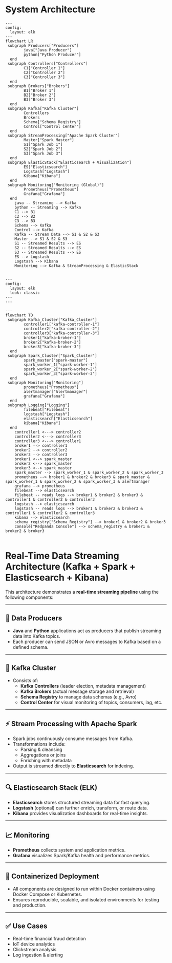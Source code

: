 # System Architecture

```mermaid
---
config:
  layout: elk
---
flowchart LR
 subgraph Producers["Producers"]
        java["Java Producer"]
        python["Python Producer"]
  end
 subgraph Controllers["Controllers"]
        C1["Controller 1"]
        C2["Controller 2"]
        C3["Controller 3"]
  end
 subgraph Brokers["Brokers"]
        B1["Broker 1"]
        B2["Broker 2"]
        B3["Broker 3"]
  end
 subgraph Kafka["Kafka Cluster"]
        Controllers
        Brokers
        Schema["Schema Registry"]
        Control["Control Center"]
  end
 subgraph StreamProcessing["Apache Spark Cluster"]
        Master["Spark Master"]
        S1["Spark Job 1"]
        S2["Spark Job 2"]
        S3["Spark Job 3"]
  end
 subgraph ElasticStack["Elasticsearch + Visualization"]
        ES["Elasticsearch"]
        Logstash["Logstash"]
        Kibana["Kibana"]
  end
 subgraph Monitoring["Monitoring (Global)"]
        Prometheus["Prometheus"]
        Grafana["Grafana"]
  end
    java -- Streaming --> Kafka
    python -- Streaming --> Kafka
    C1 --> B1
    C2 --> B2
    C3 --> B3
    Schema --> Kafka
    Control --> Kafka
    Kafka -- Stream Data --> S1 & S2 & S3
    Master --> S1 & S2 & S3
    S1 -- Streamed Results --> ES
    S2 -- Streamed Results --> ES
    S3 -- Streamed Results --> ES
    ES --> Logstash
    Logstash --> Kibana
    Monitoring --> Kafka & StreamProcessing & ElasticStack


```

```mermaid
---
config:
  layout: elk
  look: classic
---
---

---
flowchart TD
 subgraph Kafka_Cluster["Kafka_Cluster"]
        controller1["kafka-controller-1"]
        controller2["kafka-controller-2"]
        controller3["kafka-controller-3"]
        broker1["kafka-broker-1"]
        broker2["kafka-broker-2"]
        broker3["kafka-broker-3"]
  end
 subgraph Spark_Cluster["Spark_Cluster"]
        spark_master["spark-master"]
        spark_worker_1["spark-worker-1"]
        spark_worker_2["spark-worker-2"]
        spark_worker_3["spark-worker-3"]
  end
 subgraph Monitoring["Monitoring"]
        prometheus["Prometheus"]
        alertmanager["Alertmanager"]
        grafana["Grafana"]
  end
 subgraph Logging["Logging"]
        filebeat["Filebeat"]
        logstash["Logstash"]
        elasticsearch["Elasticsearch"]
        kibana["Kibana"]
  end
    controller1 <---> controller2
    controller2 <---> controller3
    controller3 <---> controller1
    broker1 --> controller1
    broker2 --> controller2
    broker3 --> controller3
    broker1 <--> spark_master
    broker2 <--> spark_master
    broker3 <--> spark_master
    spark_master --> spark_worker_1 & spark_worker_2 & spark_worker_3
    prometheus --> broker1 & broker2 & broker3 & spark_master & spark_worker_1 & spark_worker_2 & spark_worker_3 & alertmanager
    grafana --> prometheus
    filebeat --> elasticsearch
    filebeat -- reads logs --> broker1 & broker2 & broker3 & controller1 & controller2 & controller3
    logstash --> elasticsearch
    logstash -- reads logs --> broker1 & broker2 & broker3 & controller1 & controller2 & controller3
    kibana --> elasticsearch
    schema_registry["Schema Registry"] --> broker1 & broker2 & broker3
    console["Redpanda Console"] --> schema_registry & broker1 & broker2 & broker3


```

# Real-Time Data Streaming Architecture (Kafka + Spark + Elasticsearch + Kibana)

This architecture demonstrates a **real-time streaming pipeline** using the following components:

---

## 🔄 Data Producers

- **Java** and **Python** applications act as producers that publish streaming data into Kafka topics.
- Each producer can send JSON or Avro messages to Kafka based on a defined schema.

---

## 🧠 Kafka Cluster

- Consists of:
  - **Kafka Controllers** (leader election, metadata management)
  - **Kafka Brokers** (actual message storage and retrieval)
  - **Schema Registry** to manage data schemas (e.g., Avro)
  - **Control Center** for visual monitoring of topics, consumers, lag, etc.

---

## ⚡ Stream Processing with Apache Spark

- Spark jobs continuously consume messages from Kafka.
- Transformations include:
  - Parsing & cleansing
  - Aggregations or joins
  - Enriching with metadata
- Output is streamed directly to **Elasticsearch** for indexing.

---

## 🔍 Elasticsearch Stack (ELK)

- **Elasticsearch** stores structured streaming data for fast querying.
- **Logstash** (optional) can further enrich, transform, or route data.
- **Kibana** provides visualization dashboards for real-time insights.

---

## 📈 Monitoring

- **Prometheus** collects system and application metrics.
- **Grafana** visualizes Spark/Kafka health and performance metrics.

---

## 🐳 Containerized Deployment

- All components are designed to run within Docker containers using Docker Compose or Kubernetes.
- Ensures reproducible, scalable, and isolated environments for testing and production.

---

## ✅ Use Cases

- Real-time financial fraud detection
- IoT device analytics
- Clickstream analysis
- Log ingestion & alerting

